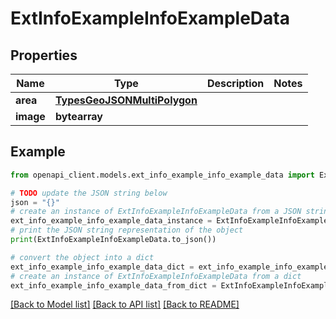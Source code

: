 # ExtInfoExampleInfoExampleData


## Properties

Name | Type | Description | Notes
------------ | ------------- | ------------- | -------------
**area** | [**TypesGeoJSONMultiPolygon**](TypesGeoJSONMultiPolygon.md) |  | 
**image** | **bytearray** |  | 

## Example

```python
from openapi_client.models.ext_info_example_info_example_data import ExtInfoExampleInfoExampleData

# TODO update the JSON string below
json = "{}"
# create an instance of ExtInfoExampleInfoExampleData from a JSON string
ext_info_example_info_example_data_instance = ExtInfoExampleInfoExampleData.from_json(json)
# print the JSON string representation of the object
print(ExtInfoExampleInfoExampleData.to_json())

# convert the object into a dict
ext_info_example_info_example_data_dict = ext_info_example_info_example_data_instance.to_dict()
# create an instance of ExtInfoExampleInfoExampleData from a dict
ext_info_example_info_example_data_from_dict = ExtInfoExampleInfoExampleData.from_dict(ext_info_example_info_example_data_dict)
```
[[Back to Model list]](../README.md#documentation-for-models) [[Back to API list]](../README.md#documentation-for-api-endpoints) [[Back to README]](../README.md)


